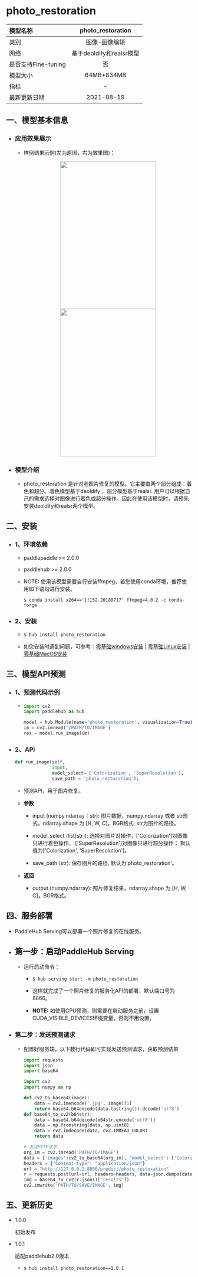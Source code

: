 # photo_restoration

|模型名称|photo_restoration|
| :--- | :---: | 
|类别|图像-图像编辑|
|网络|基于deoldify和realsr模型|
|是否支持Fine-tuning|否|
|模型大小|64MB+834MB|
|指标|-|
|最新更新日期|2021-08-19|



## 一、模型基本信息

- ### 应用效果展示
  - 样例结果示例(左为原图，右为效果图)：
    <p align="center">
    <img src="https://user-images.githubusercontent.com/35907364/130897828-d0c86b81-63d1-4e9a-8095-bc000b8c7ca8.jpg" width = "260" height = "400" hspace='10'/> <img src="https://user-images.githubusercontent.com/35907364/130897762-5c9fa711-62bc-4067-8d44-f8feff8c574c.png" width = "260" height = "400" hspace='10'/>
    </p>



- ### 模型介绍

    - photo_restoration 是针对老照片修复的模型。它主要由两个部分组成：着色和超分。着色模型基于deoldify
    ，超分模型基于realsr. 用户可以根据自己的需求选择对图像进行着色或超分操作。因此在使用该模型时，请预先安装deoldify和realsr两个模型。

## 二、安装

- ### 1、环境依赖

    - paddlepaddle >= 2.0.0

    - paddlehub >= 2.0.0

    - NOTE: 使用该模型需要自行安装ffmpeg，若您使用conda环境，推荐使用如下语句进行安装。

      ```shell
      $ conda install x264=='1!152.20180717' ffmpeg=4.0.2 -c conda-forge
      ```
   
- ### 2、安装
    - ```shell
      $ hub install photo_restoration
      ```
      
    -  如您安装时遇到问题，可参考：[零基础windows安装](../../../../docs/docs_ch/get_start/windows_quickstart.md)
      | [零基础Linux安装](../../../../docs/docs_ch/get_start/linux_quickstart.md) | [零基础MacOS安装](../../../../docs/docs_ch/get_start/mac_quickstart.md)



## 三、模型API预测
  - ### 1、预测代码示例

    - ```python
      import cv2
      import paddlehub as hub

      model = hub.Module(name='photo_restoration', visualization=True)
      im = cv2.imread('/PATH/TO/IMAGE')
      res = model.run_image(im)

      ```
- ### 2、API


    ```python
    def run_image(self,
                  input,
                  model_select= ['Colorization', 'SuperResolution'],
                  save_path = 'photo_restoration'):
    ```

    - 预测API，用于图片修复。

    - **参数**

        - input (numpy.ndarray｜str): 图片数据，numpy.ndarray 或者 str形式。ndarray.shape 为 \[H, W, C\]，BGR格式; str为图片的路径。

        - model_select (list\[str\]): 选择对图片对操作，\['Colorization'\]对图像只进行着色操作， \['SuperResolution'\]对图像只进行超分操作；
        默认值为\['Colorization', 'SuperResolution'\]。

        - save_path (str): 保存图片的路径, 默认为'photo_restoration'。

    - **返回**

        - output (numpy.ndarray): 照片修复结果，ndarray.shape 为 \[H, W, C\]，BGR格式。



## 四、服务部署

- PaddleHub Serving可以部署一个照片修复的在线服务。

- ## 第一步：启动PaddleHub Serving

    - 运行启动命令：

        - ```shell
          $ hub serving start -m photo_restoration
          ```

        - 这样就完成了一个照片修复的服务化API的部署，默认端口号为8866。

        - **NOTE:** 如使用GPU预测，则需要在启动服务之前，设置CUDA\_VISIBLE\_DEVICES环境变量，否则不用设置。

- ### 第二步：发送预测请求

    - 配置好服务端，以下数行代码即可实现发送预测请求，获取预测结果

        ```python
        import requests
        import json
        import base64

        import cv2
        import numpy as np

        def cv2_to_base64(image):
            data = cv2.imencode('.jpg', image)[1]
            return base64.b64encode(data.tostring()).decode('utf8')
        def base64_to_cv2(b64str):
            data = base64.b64decode(b64str.encode('utf8'))
            data = np.fromstring(data, np.uint8)
            data = cv2.imdecode(data, cv2.IMREAD_COLOR)
            return data

        # 发送HTTP请求
        org_im = cv2.imread('PATH/TO/IMAGE')
        data = {'images':cv2_to_base64(org_im), 'model_select': ['Colorization', 'SuperResolution']}
        headers = {"Content-type": "application/json"}
        url = "http://127.0.0.1:8866/predict/photo_restoration"
        r = requests.post(url=url, headers=headers, data=json.dumps(data))
        img = base64_to_cv2(r.json()["results"])
        cv2.imwrite('PATH/TO/SAVE/IMAGE', img)
        ```

## 五、更新历史


* 1.0.0

  初始发布

* 1.0.1

  适配paddlehub2.0版本

  * ```shell
    $ hub install photo_restoration==1.0.1
    ```
